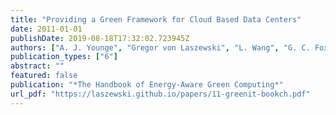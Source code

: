```yaml
---
title: "Providing a Green Framework for Cloud Based Data Centers"
date: 2011-01-01
publishDate: 2019-08-18T17:32:02.723945Z
authors: ["A. J. Younge", "Gregor von Laszewski", "L. Wang", "G. C. Fox"]
publication_types: ["6"]
abstract: ""
featured: false
publication: "*The Handbook of Energy-Aware Green Computing*"
url_pdf: "https://laszewski.github.io/papers/11-greenit-bookch.pdf"
---
```


